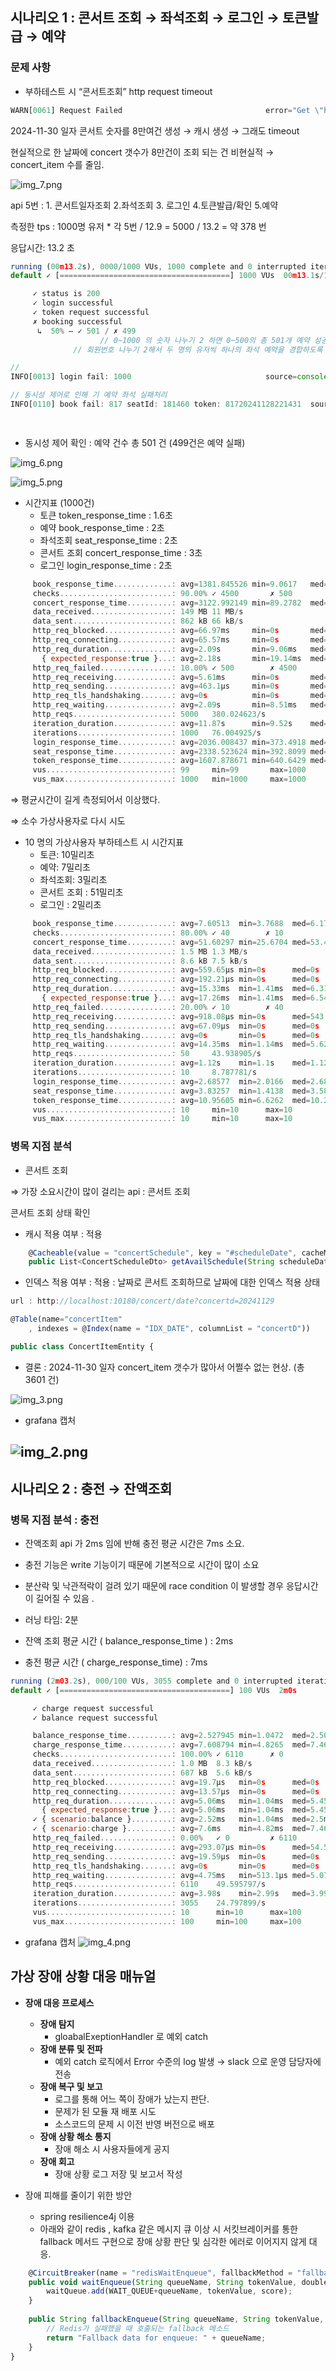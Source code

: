 ## 시나리오 1 : 콘서트 조회 → 좌석조회 → 로그인 → 토큰발급 → 예약



### 문제 사항

- 부하테스트 시 “콘서트조회” http request timeout

```jsx
WARN[0061] Request Failed                                error="Get \"http://localhost:10180/concert/date?concertd=20241130\": request timeout"         
```

2024-11-30 일자 콘서트 숫자를 8만여건 생성 → 캐시 생성 → 그래도 timeout

현실적으로 한 날짜에 concert 갯수가 8만건이 조회 되는 건 비현실적 → concert_item 수를 줄임.


![img_7.png](img_7.png)

api 5번 : 1. 콘서트일자조회 2.좌석조회 3. 로그인 4.토큰발급/확인 5.예약

측정한 tps : 1000명 유저 * 각 5번  /  12.9 = 5000 / 13.2 = 약 378 번

응답시간: 13.2 초

```jsx
running (00m13.2s), 0000/1000 VUs, 1000 complete and 0 interrupted iterations
default ✓ [======================================] 1000 VUs  00m13.1s/10m0s  1000/1000 shared iters

     ✓ status is 200
     ✓ login successful
     ✓ token request successful
     ✗ booking successful
      ↳  50% — ✓ 501 / ✗ 499
					// 0~1000 의 숫자 나누기 2 하면 0~500의 총 501개 예약 성공.
		      // 회원번호 나누기 2해서 두 명의 유저씩 하나의 좌석 예약을 경합하도록 함. 

//
INFO[0013] login fail: 1000                              source=console                                                                                 

// 동시성 제어로 인해 기 예약 좌석 실패처리 
INFO[0110] book fail: 817 seatId: 181460 token: 81720241128221431  source=console       

                                                                                                                                                        
```

- 동시성 제어 확인 : 예약 건수 총 501 건 (499건은 예약 실패)

![img_6.png](img_6.png)

![img_5.png](img_5.png)

- 시간지표 (1000건)
    - 토큰 token_response_time : 1.6초
    - 예약 book_response_time : 2초
    - 좌석조회 seat_response_time : 2초
    - 콘서트 조회 concert_response_time : 3초
    - 로그인  login_response_time : 2초


```jsx
     book_response_time.............: avg=1381.845526 min=9.0617   med=1614.74345 max=3068.0992 p(90)=1792.065   p(95)=2009.816495
     checks.........................: 90.00% ✓ 4500       ✗ 500
     concert_response_time..........: avg=3122.992149 min=89.2782  med=2897.57655 max=6446.8072 p(90)=5717.53791 p(95)=5983.5695
     data_received..................: 149 MB 11 MB/s
     data_sent......................: 862 kB 66 kB/s
     http_req_blocked...............: avg=66.97ms     min=0s       med=0s         max=1.09s     p(90)=510.59ms   p(95)=516.29ms
     http_req_connecting............: avg=65.57ms     min=0s       med=0s         max=1.01s     p(90)=510.22ms   p(95)=514.96ms
     http_req_duration..............: avg=2.09s       min=9.06ms   med=1.76s      max=6.44s     p(90)=3.91s      p(95)=4.51s
       { expected_response:true }...: avg=2.18s       min=19.14ms  med=1.96s      max=6.44s     p(90)=4.04s      p(95)=4.6s
     http_req_failed................: 10.00% ✓ 500        ✗ 4500
     http_req_receiving.............: avg=5.61ms      min=0s       med=1.22ms     max=140.08ms  p(90)=9.53ms     p(95)=19.2ms
     http_req_sending...............: avg=463.1µs     min=0s       med=0s         max=103.74ms  p(90)=1.07ms     p(95)=2ms
     http_req_tls_handshaking.......: avg=0s          min=0s       med=0s         max=0s        p(90)=0s         p(95)=0s
     http_req_waiting...............: avg=2.09s       min=8.51ms   med=1.75s      max=6.44s     p(90)=3.91s      p(95)=4.5s
     http_reqs......................: 5000   380.024623/s
     iteration_duration.............: avg=11.87s      min=9.52s    med=11.93s     max=13.13s    p(90)=12.92s     p(95)=13s
     iterations.....................: 1000   76.004925/s
     login_response_time............: avg=2036.008437 min=373.4918 med=2297.542   max=4326.8252 p(90)=2663.54114 p(95)=3765.825
     seat_response_time.............: avg=2338.523624 min=392.8099 med=2243.4356  max=4527.0496 p(90)=4078.48048 p(95)=4312.921055
     token_response_time............: avg=1607.878671 min=640.6429 med=1440.2647  max=3021.5683 p(90)=2580.40552 p(95)=2646.556165
     vus............................: 99     min=99       max=1000
     vus_max........................: 1000   min=1000     max=1000

```

⇒ 평균시간이 길게 측정되어서 이상했다.

⇒ 소수 가상사용자로 다시 시도

- 10 명의 가상사용자 부하테스트 시 시간지표
    - 토큰: 10밀리초
    - 예약:  7밀리초
    - 좌석조회: 3밀리초
    - 콘서트 조회 : 51밀리초
    - 로그인 : 2밀리초



```jsx
     book_response_time.............: avg=7.60513  min=3.7688  med=6.1782   max=16.1494 p(90)=12.68593 p(95)=14.417665
     checks.........................: 80.00% ✓ 40        ✗ 10
     concert_response_time..........: avg=51.60297 min=25.6704 med=53.4097  max=80.9483 p(90)=75.23951 p(95)=78.093905
     data_received..................: 1.5 MB 1.3 MB/s
     data_sent......................: 8.6 kB 7.5 kB/s
     http_req_blocked...............: avg=559.65µs min=0s      med=0s       max=3.14ms  p(90)=2.62ms   p(95)=2.62ms
     http_req_connecting............: avg=192.21µs min=0s      med=0s       max=1.61ms  p(90)=607.9µs  p(95)=1.39ms
     http_req_duration..............: avg=15.33ms  min=1.41ms  med=6.31ms   max=80.94ms p(90)=50.82ms  p(95)=64.37ms
       { expected_response:true }...: avg=17.26ms  min=1.41ms  med=6.54ms   max=80.94ms p(90)=57.11ms  p(95)=67.17ms
     http_req_failed................: 20.00% ✓ 10        ✗ 40
     http_req_receiving.............: avg=918.08µs min=0s      med=543.29µs max=8.36ms  p(90)=2.22ms   p(95)=2.55ms
     http_req_sending...............: avg=67.09µs  min=0s      med=0s       max=1.02ms  p(90)=152.86µs p(95)=519.1µs
     http_req_tls_handshaking.......: avg=0s       min=0s      med=0s       max=0s      p(90)=0s       p(95)=0s
     http_req_waiting...............: avg=14.35ms  min=1.14ms  med=5.62ms   max=79.06ms p(90)=43.66ms  p(95)=62.13ms
     http_reqs......................: 50     43.938905/s
     iteration_duration.............: avg=1.12s    min=1.1s    med=1.12s    max=1.13s   p(90)=1.13s    p(95)=1.13s
     iterations.....................: 10     8.787781/s
     login_response_time............: avg=2.68577  min=2.0166  med=2.68     max=3.5044  p(90)=3.3847   p(95)=3.44455
     seat_response_time.............: avg=3.83257  min=1.4138  med=3.58735  max=6.4613  p(90)=4.97846  p(95)=5.71988
     token_response_time............: avg=10.95605 min=6.6262  med=10.20965 max=15.8057 p(90)=15.59321 p(95)=15.699455
     vus............................: 10     min=10      max=10
     vus_max........................: 10     min=10      max=10

```
### 병목 지점 분석
- 콘서트 조회

⇒ 가장 소요시간이 많이 걸리는 api  :  콘서트 조회

콘서트 조회 상태 확인

- 캐시 적용 여부 : 적용

```jsx
    @Cacheable(value = "concertSchedule", key = "#scheduleDate", cacheManager = "concertCacheManager")
    public List<ConcertScheduleDto> getAvailSchedule(String scheduleDate){
```

- 인덱스 적용 여부 : 적용 : 날짜로 콘서트 조회하므로 날짜에 대한 인덱스 적용 상태

```jsx
url : http://localhost:10180/concert/date?concertd=20241129
```

```jsx
@Table(name="concertItem"
    , indexes = @Index(name = "IDX_DATE", columnList = "concertD"))

public class ConcertItemEntity {
```

- 결론 : 2024-11-30 일자 concert_item 갯수가 많아서 어쩔수 없는 현상. (총 3601 건)

![img_3.png](img_3.png)
- grafana 캡처

![img_2.png](img_2.png)
---

## 시나리오 2 : 충전 → 잔액조회

### 병목 지점 분석 : 충전

- 잔액조회 api 가 2ms 임에 반해 충전 평균 시간은 7ms 소요.
- 충전 기능은 write 기능이기 때문에 기본적으로 시간이 많이 소요
- 분산락 및 낙관적락이 걸려 있기 때문에 race condition 이 발생할 경우 응답시간이 길어질 수 있음 .

- 러닝 타임: 2분
- 잔액 조회 평균 시간 ( balance_response_time ) : 2ms
- 충전 평균 시간 ( charge_response_time) : 7ms

```jsx
running (2m03.2s), 000/100 VUs, 3055 complete and 0 interrupted iterations
default ✓ [======================================] 100 VUs  2m0s

     ✓ charge request successful
     ✓ balance request successful

     balance_response_time..........: avg=2.527945 min=1.0472  med=2.5021 max=14.8177 p(90)=3.093    p(95)=3.30287
     charge_response_time...........: avg=7.608794 min=4.8265  med=7.4669 max=28.759  p(90)=8.7065   p(95)=9.12313
     checks.........................: 100.00% ✓ 6110      ✗ 0
     data_received..................: 1.0 MB  8.3 kB/s
     data_sent......................: 687 kB  5.6 kB/s
     http_req_blocked...............: avg=19.7µs   min=0s      med=0s     max=2.5ms   p(90)=0s       p(95)=0s
     http_req_connecting............: avg=13.57µs  min=0s      med=0s     max=1.79ms  p(90)=0s       p(95)=0s
     http_req_duration..............: avg=5.06ms   min=1.04ms  med=5.45ms max=28.75ms p(90)=8.23ms   p(95)=8.71ms
       { expected_response:true }...: avg=5.06ms   min=1.04ms  med=5.45ms max=28.75ms p(90)=8.23ms   p(95)=8.71ms
     ✓ { scenario:balance }.........: avg=2.52ms   min=1.04ms  med=2.5ms  max=14.81ms p(90)=3.09ms   p(95)=3.3ms
     ✓ { scenario:charge }..........: avg=7.6ms    min=4.82ms  med=7.46ms max=28.75ms p(90)=8.7ms    p(95)=9.12ms
     http_req_failed................: 0.00%   ✓ 0         ✗ 6110
     http_req_receiving.............: avg=293.07µs min=0s      med=54.5µs max=2.04ms  p(90)=712.37µs p(95)=967.35µs
     http_req_sending...............: avg=19.59µs  min=0s      med=0s     max=1.02ms  p(90)=0s       p(95)=96.38µs
     http_req_tls_handshaking.......: avg=0s       min=0s      med=0s     max=0s      p(90)=0s       p(95)=0s
     http_req_waiting...............: avg=4.75ms   min=513.1µs med=5.07ms max=27.66ms p(90)=7.99ms   p(95)=8.48ms
     http_reqs......................: 6110    49.595797/s
     iteration_duration.............: avg=3.98s    min=2.99s   med=3.99s  max=5s      p(90)=4.01s    p(95)=4.03s
     iterations.....................: 3055    24.797899/s
     vus............................: 10      min=10      max=100
     vus_max........................: 100     min=100     max=100

```

- grafana 캡처
![img_4.png](img_4.png)

## 가상 장애 상황 대응 매뉴얼

- **장애 대응 프로세스**
    - **장애 탐지**
        - gloabalExeptionHandler 로 예외 catch
    - **장애 분류 및 전파**
        - 예외 catch 로직에서 Error 수준의 log 발생 → slack 으로 운영 담당자에 전송
    - **장애 복구 및 보고**
        - 로그를 통해 어느 쪽이 장애가 났는지 판단.
        - 문제가 된 모듈 재 배포 시도
        - 소스코드의 문제 시 이전 반영 버전으로 배포
    - **장애 상황 해소 통지**
        - 장애 해소 시 사용자들에게 공지
    - **장애 회고**
        - 장애 상황 로그 저장 및 보고서 작성

- 장애 피해를 줄이기 위한 방안
    - spring resilience4j 이용
    - 아래와 같이 redis , kafka 같은 메시지 큐 이상 시 서킷브레이커를 통한 fallback 메서드 구현으로 장애 상황 판단 및 심각한 에러로 이어지지 않게 대응.


```jsx
    @CircuitBreaker(name = "redisWaitEnqueue", fallbackMethod = "fallbackEnqueue")
    public void waitEnqueue(String queueName, String tokenValue, double score) {
        waitQueue.add(WAIT_QUEUE+queueName, tokenValue, score);
    }
    
    public String fallbackEnqueue(String queueName, String tokenValue, double score, Throwable t) {
        // Redis가 실패했을 때 호출되는 fallback 메소드
        return "Fallback data for enqueue: " + queueName;
    }
}
```

